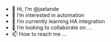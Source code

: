 - 👋 Hi, I’m @jselande
- 👀 I’m interested in automation
- 🌱 I’m currently learning HA integration
- 💞️ I’m looking to collaborate on ...
- 📫 How to reach me ...

<!---
jselande/jselande is a ✨ special ✨ repository because its `README.md` (this file) appears on your GitHub profile.
You can click the Preview link to take a look at your changes.
--->

